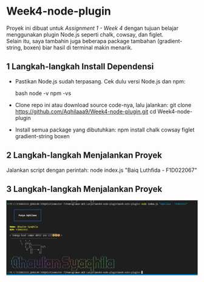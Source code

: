 # Week4-node-plugin

Proyek ini dibuat untuk *Assignment 1 - Week 4* dengan tujuan belajar menggunakan plugin Node.js seperti chalk, cowsay, dan figlet.  
Selain itu, saya tambahin juga beberapa package tambahan (gradient-string, boxen) biar hasil di terminal makin menarik.

## 1️ Langkah-langkah Install Dependensi

- Pastikan Node.js sudah terpasang. Cek dulu versi Node.js dan npm:

  bash
  node -v
  npm -vs

  

- Clone repo ini atau download source code-nya, lalu jalankan:
  git clone https://github.com/Aqhilaaa9/Week4-node-plugin.git
  cd Week4-node-plugin

- Install semua package yang dibutuhkan:
 npm install chalk cowsay figlet gradient-string boxen

## 2 Langkah-langkah Menjalankan Proyek

Jalankan script dengan perintah: node index.js "Baiq Luthfida - F1D022067"

## 3 Langkah-langkah Menjalankan Proyek
![Alt text](image.png)